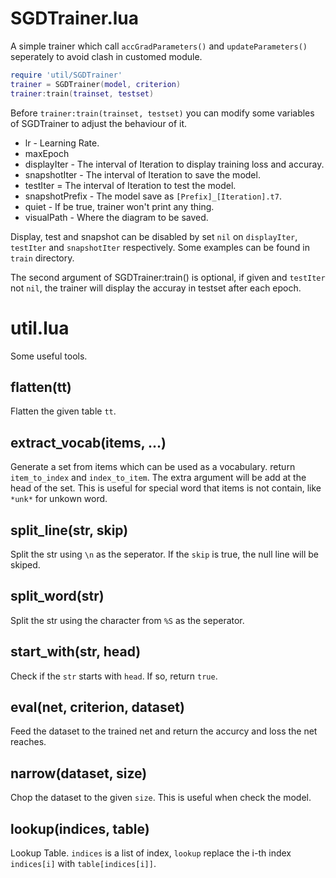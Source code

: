 # SGDTrainer.lua

A simple trainer which call `accGradParameters()` and `updateParameters()` seperately to avoid clash in customed module.

```lua
require 'util/SGDTrainer'
trainer = SGDTrainer(model, criterion)
trainer:train(trainset, testset)
```

Before `trainer:train(trainset, testset)` you can modify some variables of SGDTrainer to adjust the behaviour of it. 

* lr - Learning Rate.   
* maxEpoch  
* displayIter - The interval of Iteration to display training loss and accuray.  
* snapshotIter - The interval of Iteration to save the model.  
* testIter = The interval of Iteration to test the model.  
* snapshotPrefix - The model save as `[Prefix]_[Iteration].t7`.  
* quiet - If be true, trainer won't print any thing.  
* visualPath - Where the diagram to be saved.  

Display, test and snapshot can be disabled by set `nil` on `displayIter`, `testIter` and `snapshotIter` respectively. Some examples can be found in `train` directory.

The second argument of SGDTrainer:train() is optional, if given and `testIter` not `nil`, the trainer will display the accuray in testset after each epoch.

# util.lua

Some useful tools.

## flatten(tt)

Flatten the given table `tt`.

## extract\_vocab(items, ...)

Generate a set from items which can be used as a vocabulary. return `item_to_index` and `index_to_item`. The extra argument will be add at the head of the set. This is useful for special word that items is not contain, like `*unk*` for unkown word.

## split\_line(str, skip)

Split the str using `\n` as the seperator. If the `skip` is true, the null line will be skiped.

## split\_word(str)
Split the str using the character from `%S` as the seperator.

## start\_with(str, head)
Check if the `str` starts with `head`. If so, return `true`.

## eval(net, criterion, dataset)
Feed the dataset to the trained net and return the accurcy and loss the net reaches.

## narrow(dataset, size)
Chop the dataset to the given `size`. This is useful when check the model.

## lookup(indices, table)
Lookup Table. `indices` is a list of index, `lookup` replace the i-th index `indices[i]` with `table[indices[i]]`.
